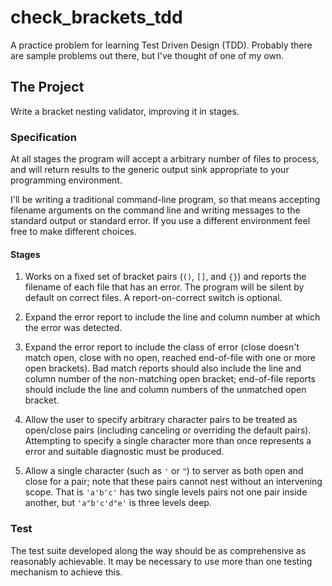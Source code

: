 # check_brackets_tdd

A practice problem for learning Test Driven Design (TDD). Probably there
are sample problems out there, but I've thought of one of my own.

## The Project

Write a bracket nesting validator, improving it in stages. 

### Specification

At all stages the program will accept a arbitrary number of files to
process, and will return results to the generic output sink appropriate
to your programming environment.

I'll be writing a traditional command-line program, so that means
accepting filename arguments on the command line and writing messages to
the standard output or standard error. If you use a different
environment feel free to make different choices.

#### Stages

1. Works on a fixed set of bracket pairs (`()`, `[]`, and `{}`) and
reports the filename of each file that has an error. The program will be
silent by default on correct files. A report-on-correct switch is
optional.

2. Expand the error report to include the line and column number at
which the error was detected.

3. Expand the error report to include the class of error (close doesn't
match open, close with no open, reached end-of-file with one or more
open brackets). Bad match reports should also include the line and
column number of the non-matching open bracket; end-of-file reports
should include the line and column numbers of the unmatched open
bracket.

4. Allow the user to specify arbitrary character pairs to be treated as
open/close pairs (including canceling or overriding the default pairs).
Attempting to specify a single character more than once represents a
error and suitable diagnostic must be produced.

5. Allow a single character (such as `'` or `"`) to server as both open and
close for a pair; note that these pairs cannot nest without an
intervening scope. That is `'a'b'c'` has two single levels pairs not one
pair inside another, but `'a"b'c'd"e'` is three levels deep.

### Test

The test suite developed along the way should be as comprehensive as
reasonably achievable. It may be necessary to use more than one testing
mechanism to achieve this.
